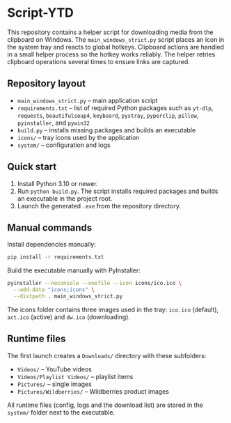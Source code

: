 # Script-YTD

This repository contains a helper script for downloading media from the
clipboard on Windows. The `main_windows_strict.py` script places an icon in the
system tray and reacts to global hotkeys. Clipboard actions are handled in a
small helper process so the hotkey works reliably. The helper retries clipboard
operations several times to ensure links are captured.

## Repository layout

- `main_windows_strict.py` – main application script
- `requirements.txt` – list of required Python packages such as
  `yt-dlp`, `requests`, `beautifulsoup4`, `keyboard`, `pystray`,
  `pyperclip`, `pillow`, `pyinstaller`, and `pywin32`
- `build.py` – installs missing packages and builds an executable
- `icons/` – tray icons used by the application
- `system/` – configuration and logs

## Quick start

1. Install Python 3.10 or newer.
2. Run `python build.py`.
   The script installs required packages and builds an executable in the project root.
3. Launch the generated `.exe` from the repository directory.

## Manual commands

Install dependencies manually:

```bash
pip install -r requirements.txt
```

Build the executable manually with PyInstaller:

```bash
pyinstaller --noconsole --onefile --icon icons/ico.ico \
  --add-data "icons;icons" \
  --distpath . main_windows_strict.py
```

The icons folder contains three images used in the tray:
`ico.ico` (default), `act.ico` (active) and `dw.ico` (downloading).

## Runtime files

The first launch creates a `Downloads/` directory with these subfolders:

- `Videos/` – YouTube videos
- `Videos/Playlist Videos/` – playlist items
- `Pictures/` – single images
- `Pictures/Wildberries/` – Wildberries product images

All runtime files (config, logs and the download list) are stored in the `system/` folder next to the executable.
